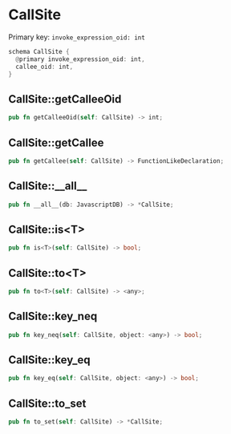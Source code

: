 # CallSite

Primary key: `invoke_expression_oid: int`

```rust
schema CallSite {
  @primary invoke_expression_oid: int,
  callee_oid: int,
}
```
## CallSite::getCalleeOid

```rust
pub fn getCalleeOid(self: CallSite) -> int;
```
## CallSite::getCallee

```rust
pub fn getCallee(self: CallSite) -> FunctionLikeDeclaration;
```
## CallSite::\_\_all\_\_

```rust
pub fn __all__(db: JavascriptDB) -> *CallSite;
```
## CallSite::is\<T\>

```rust
pub fn is<T>(self: CallSite) -> bool;
```
## CallSite::to\<T\>

```rust
pub fn to<T>(self: CallSite) -> <any>;
```
## CallSite::key\_neq

```rust
pub fn key_neq(self: CallSite, object: <any>) -> bool;
```
## CallSite::key\_eq

```rust
pub fn key_eq(self: CallSite, object: <any>) -> bool;
```
## CallSite::to\_set

```rust
pub fn to_set(self: CallSite) -> *CallSite;
```
